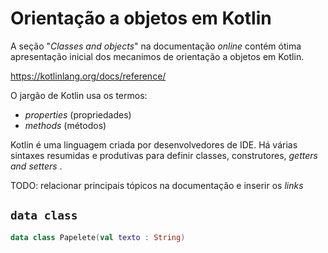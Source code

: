 # Orientação a objetos em Kotlin

A seção "_Classes and objects_" na documentação _online_ contém ótima apresentação inicial
dos mecanimos de orientação a objetos em Kotlin.

https://kotlinlang.org/docs/reference/

O jargão de Kotlin usa os termos:
* _properties_ (propriedades)
* _methods_ (métodos)

Kotlin é uma linguagem criada por desenvolvedores de IDE. Há várias sintaxes resumidas
e produtivas para definir classes, construtores, _getters and setters_ . 

TODO: relacionar principais tópicos na documentação e inserir os _links_

## `data class`

```kotlin
data class Papelete(val texto : String)
```